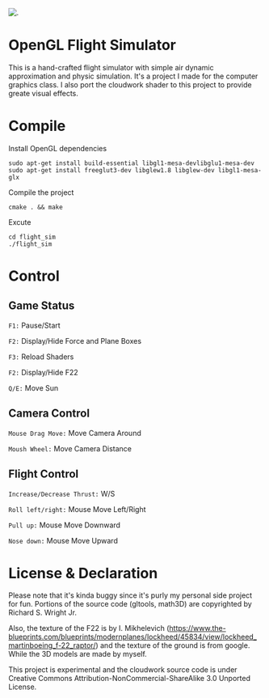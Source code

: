 ![.](https://live.staticflickr.com/65535/53265252304_3be65ecef1_c_d.jpg)
# OpenGL Flight Simulator

This is a hand-crafted flight simulator with simple air dynamic approximation and physic simulation. It's a project I made for the computer graphics class. I also port the cloudwork shader to this project to provide greate visual effects.

# Compile

Install OpenGL dependencies

    sudo apt-get install build-essential libgl1-mesa-devlibglu1-mesa-dev 
    sudo apt-get install freeglut3-dev libglew1.8 libglew-dev libgl1-mesa-glx

Compile the project

    cmake . && make

Excute

    cd flight_sim   
    ./flight_sim

# Control

## Game Status
`F1:` Pause/Start

`F2:` Display/Hide Force and Plane Boxes

`F3:` Reload Shaders

`F2:` Display/Hide F22

`Q/E:` Move Sun

## Camera Control
`Mouse Drag Move:` Move Camera Around

`Moush Wheel:` Move Camera Distance

## Flight Control
`Increase/Decrease Thrust:` W/S

`Roll left/right:` Mouse Move Left/Right

`Pull up:` Mouse Move Downward

`Nose down:` Mouse Move Upward

# License & Declaration

Please note that it's kinda buggy since it's purly my personal side project for fun. Portions of the source code (gltools, math3D) are copyrighted by Richard S. Wright Jr. 

Also, the texture of the F22 is by I. Mikhelevich (https://www.the-blueprints.com/blueprints/modernplanes/lockheed/45834/view/lockheed_martinboeing_f-22_raptor/) and the texture of the ground is from google. While the 3D models are made by myself.

This project is experimental and the cloudwork source code is under Creative Commons Attribution-NonCommercial-ShareAlike 3.0 Unported License.